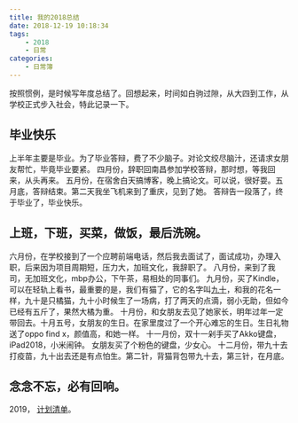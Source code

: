```yaml
---
title: 我的2018总结
date: 2018-12-19 10:18:34
tags:
    - 2018
    - 日常
categories:
    - 日常簿
---
```


按照惯例，是时候写年度总结了。回想起来，时间如白驹过隙，从大四到工作，从学校正式步入社会，特此记录一下。
<!-- more -->

## 毕业快乐

上半年主要是毕业。为了毕业答辩，费了不少脑子。对论文绞尽脑汁，还请求女朋友帮忙，毕竟毕业要紧。
四月份，辞职回南昌参加学校答辩，那时想，等我回来，从头再来。
五月份，在宿舍白天搞博客，晚上搞论文。可以说，很好耍。五月底，答辩结束。第二天我坐飞机来到了重庆，见到了她。
答辩告一段落了，终于毕业了，毕业快乐。

## 上班，下班，买菜，做饭，最后洗碗。

六月份，在学校接到了一个应聘前端电话，然后我去面试了，面试成功，办理入职，后来因为项目周期短，压力大，加班文化，我辞职了。
八月份，来到了我司，无加班文化，mbp办公，下午茶，易相处的同事们。
九月份，买了Kindle，可以在轻轨上看书，最重要的是，我们有猫了，它的名字叫[九十](https://twitter.com/shamopooo)，和我的花名一样，九十是只橘猫，九十小时候生了一场病，打了两天的点滴，弱小无助，但如今已经有五斤了，果然大橘为重。
十月份，和女朋友去见了她家长，明年过年一定带回去。十月五号，女朋友的生日。在家里度过了一个开心难忘的生日。生日礼物送了oppo find x，颜值高，和她一样。
十一月份，双十一剁手买了Akko键盘，iPad2018，小米闹钟。 女朋友买了个粉色的键盘，少女心。
十二月份，带九十去打疫苗，九十出去还是有点怕生。第二针，背猫背包带九十去，第三针，在月底。

## 念念不忘，必有回响。

2019， [计划清单](https://blog.shamopoo.top/about)。







